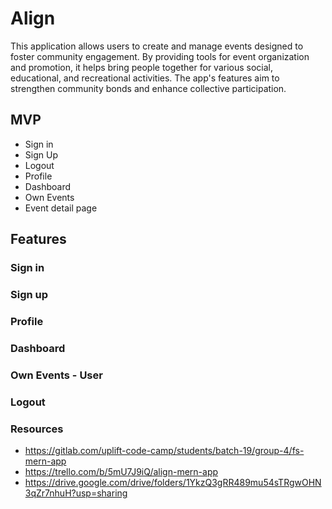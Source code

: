 # Align
This application allows users to create and manage events designed to foster community engagement. By providing tools for event organization and promotion, it helps bring people together for various social, educational, and recreational activities. The app's features aim to strengthen community bonds and enhance collective participation.

## MVP
- Sign in 
- Sign Up
- Logout
- Profile
- Dashboard
- Own Events
- Event detail page

## Features
### Sign in
### Sign up
### Profile
### Dashboard
### Own Events - User
### Logout

### Resources
- https://gitlab.com/uplift-code-camp/students/batch-19/group-4/fs-mern-app
- https://trello.com/b/5mU7J9iQ/align-mern-app
- https://drive.google.com/drive/folders/1YkzQ3gRR489mu54sTRgwOHN3qZr7nhuH?usp=sharing
